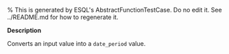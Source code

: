 % This is generated by ESQL's AbstractFunctionTestCase. Do no edit it. See ../README.md for how to regenerate it.

**Description**

Converts an input value into a `date_period` value.

